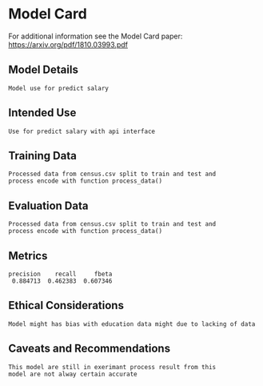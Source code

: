 # Model Card

For additional information see the Model Card paper: https://arxiv.org/pdf/1810.03993.pdf

## Model Details
    Model use for predict salary
## Intended Use
    Use for predict salary with api interface
## Training Data
    Processed data from census.csv split to train and test and 
    process encode with function process_data()
## Evaluation Data
    Processed data from census.csv split to train and test and 
    process encode with function process_data()
## Metrics
    precision    recall     fbeta
     0.884713  0.462383  0.607346
## Ethical Considerations
    Model might has bias with education data might due to lacking of data 
## Caveats and Recommendations
    This model are still in exerimant process result from this
    model are not alway certain accurate
